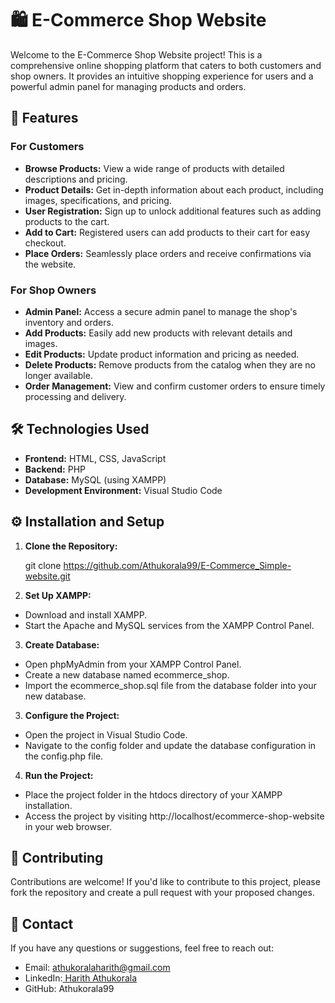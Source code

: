# 🛍️ E-Commerce Shop Website

Welcome to the E-Commerce Shop Website project! This is a comprehensive online shopping platform that caters to both customers and shop owners. It provides an intuitive shopping experience for users and a powerful admin panel for managing products and orders.

## 🚀 Features

### For Customers
- **Browse Products:** View a wide range of products with detailed descriptions and pricing.
- **Product Details:** Get in-depth information about each product, including images, specifications, and pricing.
- **User Registration:** Sign up to unlock additional features such as adding products to the cart.
- **Add to Cart:** Registered users can add products to their cart for easy checkout.
- **Place Orders:** Seamlessly place orders and receive confirmations via the website.

### For Shop Owners
- **Admin Panel:** Access a secure admin panel to manage the shop's inventory and orders.
- **Add Products:** Easily add new products with relevant details and images.
- **Edit Products:** Update product information and pricing as needed.
- **Delete Products:** Remove products from the catalog when they are no longer available.
- **Order Management:** View and confirm customer orders to ensure timely processing and delivery.

## 🛠️ Technologies Used

- **Frontend:** HTML, CSS, JavaScript
- **Backend:** PHP
- **Database:** MySQL (using XAMPP)
- **Development Environment:** Visual Studio Code

## ⚙️ Installation and Setup

1. **Clone the Repository:**

   git clone https://github.com/Athukorala99/E-Commerce_Simple-website.git
2. **Set Up XAMPP:**

- Download and install XAMPP.
- Start the Apache and MySQL services from the XAMPP Control Panel.
3. **Create Database:**

- Open phpMyAdmin from your XAMPP Control Panel.
- Create a new database named ecommerce_shop.
- Import the ecommerce_shop.sql file from the database folder into your new database.
3. **Configure the Project:**

- Open the project in Visual Studio Code.
- Navigate to the config folder and update the database configuration in the config.php file.
4. **Run the Project:**

- Place the project folder in the htdocs directory of your XAMPP installation.
- Access the project by visiting http://localhost/ecommerce-shop-website in your web browser.
## 🤝 Contributing
Contributions are welcome! If you'd like to contribute to this project, please fork the repository and create a pull request with your proposed changes.

## 📧 Contact
If you have any questions or suggestions, feel free to reach out:

- Email: athukoralaharith@gmail.com
- LinkedIn:<a href = "https://www.linkedin.com/in/harith-a-805b84107"> Harith Athukorala</a>
- GitHub: Athukorala99

